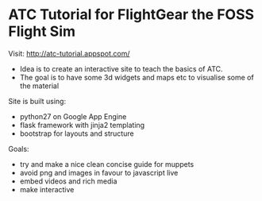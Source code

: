 # ATC Tutorial for FlightGear the FOSS Flight Sim

Visit: http://atc-tutorial.appspot.com/


- Idea is to create an interactive site to teach the basics of ATC.
- The goal is to have some 3d widgets and maps etc to visualise some of the material

Site is built using:
- python27 on Google App Engine
- flask framework with jinja2 templating
- bootstrap for layouts and structure

Goals:
- try and make a nice clean concise guide for muppets
- avoid png and images in favour to javascript live
- embed videos and rich media
- make interactive


